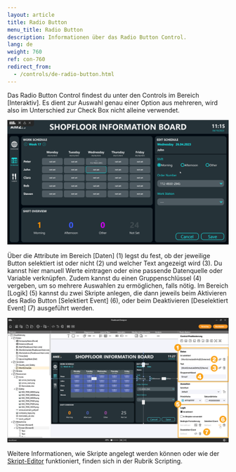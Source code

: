 ```yaml
---
layout: article
title: Radio Button
menu_title: Radio Button
description: Informationen über das Radio Button Control.
lang: de
weight: 760
ref: con-760
redirect_from:
  - /controls/de-radio-button.html
---
```


Das Radio Button Control findest du unter den Controls im Bereich [Interaktiv].
Es dient zur Auswahl genau einer Option aus mehreren, wird also im Unterschied zur Check Box nicht alleine verwendet.

![Radio Button](/assets/images/Controls/Radio-Button/radio-button.gif)

Über die Attribute im Bereich [Daten] (1) legst du fest, ob der jeweilige Button selektiert ist oder nicht (2) und welcher Text angezeigt wird (3). Du kannst hier manuell Werte eintragen oder eine passende Datenquelle oder Variable verknüpfen.
Zudem kannst du einen Gruppenschlüssel (4) vergeben, um so mehrere Auswahlen zu ermöglichen, falls nötig.
Im Bereich [Logik] (5) kannst du zwei Skripte anlegen, die dann jeweils beim Aktivieren des Radio Button [Selektiert Event] (6), oder beim Deaktivieren [Deselektiert Event] (7) ausgeführt werden.

![Radio Button](/assets/images/Controls/Radio-Button/radio-button_attribute_de.png)

Weitere Informationen, wie Skripte angelegt werden können oder wie der [Skript-Editor](/scripting/de-script-editor.html) funktioniert, finden sich in der Rubrik Scripting.
